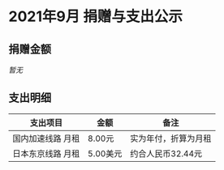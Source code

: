 # 2021年9月 捐赠与支出公示

## 捐赠金额

*暂无*

## 支出明细

| 支出项目          | 金额     | 备注                 |
| ----------------- | -------- | -------------------- |
| 国内加速线路 月租 | 8.00元   | 实为年付，折算为月租 |
| 日本东京线路 月租 | 5.00美元 | 约合人民币32.44元    |


